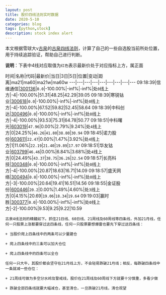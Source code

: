 ```yaml
---
layout: post
title: 股价四线法则实时数据
date: 2020-5-10
categories: blog
tags: [python,stock]
description: stock index alert
---
```



本文根据雪球大v[古泉](https://xueqiu.com/u/7148646888)的[古泉四线法则](https://xueqiu.com/7148646888/130498192)，计算了自己的一些自选股当前所处位置，用于持续追踪验证，帮助自己进行判断。

**说明**：下表中4线对应取值为`红色`表示最新价处于对应指标上方，属正面

时间|名称|代码|最新价|当日|3日|5日|位置|变动|距离|ma21|ma60|ma21w|ma60w
---|---|---|---|---|---|---|---|---
09:18:39|信维通信|[300136](https://xueqiu.com/S/SZ300136)|`0.0`|-100.00%|-inf%|-inf%|处`0`线上方|-4|-100.00%|51.31|48.25|42.29|39.05
09:18:39|寒锐钴业|[300618](https://xueqiu.com/S/SZ300618)|`0.0`|-100.00%|-inf%|-inf%|处`0`线上方|-4|-100.00%|67.52|59.82|52.45|58.64
09:18:39|中科创达|[300496](https://xueqiu.com/S/SZ300496)|`0.0`|-100.00%|-inf%|-inf%|处`0`线上方|-4|-100.00%|93.53|75.31|64.78|50.77
09:18:51|中科曙光|[603019](https://xueqiu.com/S/SH603019)|`47.96`|0.00%|2.79%|9.24%|处`4`线上方|0|24.25%|`46.26`|`41.80`|`38.80`|`30.94`
09:18:45|诺力股份|[603611](https://xueqiu.com/S/SH603611)|`22.47`|0.00%|1.47%|3.92%|处`4`线上方|1|11.06%|`22.19`|`21.40`|`19.89`|`17.97`
09:18:51|华友钴业|[603799](https://xueqiu.com/S/SH603799)|`46.46`|0.00%|6.84%|3.68%|处`4`线上方|0|24.49%|`43.37`|`38.75`|`36.26`|`32.54`
09:18:57|长亮科技|[300348](https://xueqiu.com/S/SZ300348)|`0.0`|-100.00%|-inf%|-inf%|处`0`线上方|-4|-100.00%|20.87|18.63|16.71|14.09
09:18:57|盛天网络|[300494](https://xueqiu.com/S/SZ300494)|`0.0`|-100.00%|-inf%|-inf%|处`0`线上方|-3|-100.00%|20.64|19.41|16.51|14.56
09:18:55|金证股份|[600446](https://xueqiu.com/S/SH600446)|`20.2`|0.00%|1.49%|4.60%|处`3`线上方|0|4.15%|20.69|`19.06`|`18.34`|`19.64`
09:19:03|赢时胜|[300377](https://xueqiu.com/S/SZ300377)|`0.0`|-100.00%|-inf%|-inf%|处`0`线上方|-2|-100.00%|9.53|9.25|9.22|10.59

```
古泉4线法则的精髓如下。抓住21日线、60日线、21周线及60周线等四条线，外加21月线，任何一只股票上涨都要穿过这四条线，任何一只股票要想爆雷也要先下穿过这四条线：

+ 当股价爬上四条线中的两条可以少量建仓

+ 爬上四条线中的三条可以加大仓位

+ 爬上四条线中的四条可以全仓

任何一只大牛，其股价都会坚守在21月线上方，不会轻易跌破21月线；相反，每跌破四条线中一条就减一些仓位：

+ 21周线可做为多空分水岭及警戒线，股价在21周线及60周线下方就要十分慎重，多看少做

+ 跌破全部四条线就要大幅减仓，甚至清仓，一旦跌破21月线，清仓观望
```